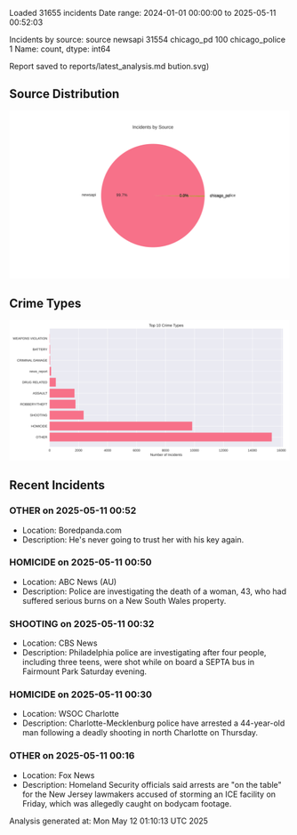 
Loaded 31655 incidents
Date range: 2024-01-01 00:00:00 to 2025-05-11 00:52:03

Incidents by source:
source
newsapi           31554
chicago_pd          100
chicago_police        1
Name: count, dtype: int64

Report saved to reports/latest_analysis.md
bution.svg)

## Source Distribution
![Source Distribution](images/source_distribution.svg)

## Crime Types
![Crime Types](images/crime_types.svg)

## Recent Incidents

### OTHER on 2025-05-11 00:52
- Location: Boredpanda.com
- Description: He's never going to trust her with his key again.


### HOMICIDE on 2025-05-11 00:50
- Location: ABC News (AU)
- Description: Police are investigating the death of a woman, 43, who had suffered serious burns on a New South Wales property.


### SHOOTING on 2025-05-11 00:32
- Location: CBS News
- Description: Philadelphia police are investigating after four people, including three teens, were shot while on board a SEPTA bus in Fairmount Park Saturday evening.


### HOMICIDE on 2025-05-11 00:30
- Location: WSOC Charlotte
- Description: Charlotte-Mecklenburg police have arrested a 44-year-old man following a deadly shooting in north Charlotte on Thursday.


### OTHER on 2025-05-11 00:16
- Location: Fox News
- Description: Homeland Security officials said arrests are "on the table" for the New Jersey lawmakers accused of storming an ICE facility on Friday, which was allegedly caught on bodycam footage.

Analysis generated at: Mon May 12 01:10:13 UTC 2025
